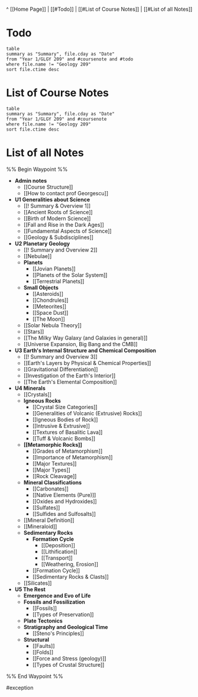 ^ [[Home Page]] | 
[[#Todo]] | [[#List of Course Notes]] | [[#List of all Notes]]
# Todo
```dataview
table
summary as "Summary", file.cday as "Date"
from "Year 1/GLGY 209" and #coursenote and #todo
where file.name != "Geology 209"
sort file.ctime desc
```

# List of Course Notes
```dataview
table
summary as "Summary", file.cday as "Date"
from "Year 1/GLGY 209" and #coursenote
where file.name != "Geology 209"
sort file.ctime desc
```

# List of all Notes
%% Begin Waypoint %%
- **Admin notes**
	- [[Course Structure]]
	- [[How to contact prof Georgescu]]
- **U1 Generalities about Science**
	- [[! Summary & Overview 1]]
	- [[Ancient Roots of Science]]
	- [[Birth of Modern Science]]
	- [[Fall and Rise in the Dark Ages]]
	- [[Fundamental Aspects of Science]]
	- [[Geology & Subdisciplines]]
- **U2 Planetary Geology**
	- [[! Summary and Overview 2]]
	- [[Nebulae]]
	- **Planets**
		- [[Jovian Planets]]
		- [[Planets of the Solar System]]
		- [[Terrestrial Planets]]
	- **Small Objects**
		- [[Asteroids]]
		- [[Chondrules]]
		- [[Meteorites]]
		- [[Space Dust]]
		- [[The Moon]]
	- [[Solar Nebula Theory]]
	- [[Stars]]
	- [[The Milky Way Galaxy (and Galaxies in general)]]
	- [[Universe Expansion, Big Bang and the CMB]]
- **U3 Earth's Internal Structure and Chemical Composition**
	- [[! Summary and Overview 3]]
	- [[Earth's Layers by Physical & Chemical Properties]]
	- [[Gravitational Differentiation]]
	- [[Investigation of the Earth's Interior]]
	- [[The Earth's Elemental Composition]]
- **U4 Minerals**
	- [[Crystals]]
	- **Igneous Rocks**
		- [[Crystal Size Categories]]
		- [[Generalities of Volcanic (Extrusive) Rocks]]
		- [[Igneous Bodies of Rock]]
		- [[Intrusive & Extrusive]]
		- [[Textures of Basalitic Lava]]
		- [[Tuff & Volcanic Bombs]]
	- **[[Metamorphic Rocks]]**
		- [[Grades of Metamorphism]]
		- [[Importance of Metamorphism]]
		- [[Major Textures]]
		- [[Major Types]]
		- [[Rock Cleavage]]
	- **Mineral Classifications**
		- [[Carbonates]]
		- [[Native Elements (Pure)]]
		- [[Oxides and Hydroxides]]
		- [[Sulfates]]
		- [[Sulfides and Sulfosalts]]
	- [[Mineral Definition]]
	- [[Mineraloid]]
	- **Sedimentary Rocks**
		- **Formation Cycle**
			- [[Deposition]]
			- [[Lithification]]
			- [[Transport]]
			- [[Weathering, Erosion]]
		- [[Formation Cycle]]
		- [[Sedimentary Rocks & Clasts]]
	- [[Silicates]]
- **U5 The Rest**
	- **Emergence and Evo of Life**
	- **Fossils and Fossilization**
		- [[Fossils]]
		- [[Types of Preservation]]
	- **Plate Tectonics**
	- **Stratigraphy and Geological Time**
		- [[Steno's Principles]]
	- **Structural**
		- [[Faults]]
		- [[Folds]]
		- [[Force and Stress (geology)]]
		- [[Types of Crustal Structure]]

%% End Waypoint %%

#exception